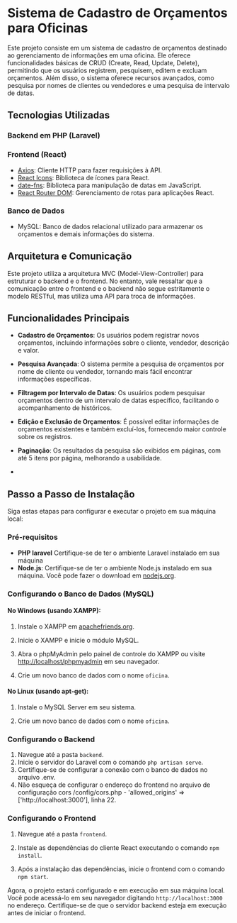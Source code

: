 # Sistema de Cadastro de Orçamentos para Oficinas
Este projeto consiste em um sistema de cadastro de orçamentos destinado ao gerenciamento de informações em uma oficina. Ele oferece funcionalidades básicas de CRUD (Create, Read, Update, Delete), permitindo que os usuários registrem, pesquisem, editem e excluam orçamentos. Além disso, o sistema oferece recursos avançados, como pesquisa por nomes de clientes ou vendedores e uma pesquisa de intervalo de datas.

## Tecnologias Utilizadas

### Backend em PHP (Laravel)

### Frontend (React)
- [Axios](https://axios-http.com/): Cliente HTTP para fazer requisições à API.
- [React Icons](https://react-icons.github.io/react-icons/): Biblioteca de ícones para React.
- [date-fns](https://date-fns.org/): Biblioteca para manipulação de datas em JavaScript.
- [React Router DOM](https://reactrouter.com/web/guides/quick-start): Gerenciamento de rotas para aplicações React.

### Banco de Dados
- MySQL: Banco de dados relacional utilizado para armazenar os orçamentos e demais informações do sistema.

## Arquitetura e Comunicação

Este projeto utiliza a arquitetura MVC (Model-View-Controller) para estruturar o backend e o frontend. No entanto, vale ressaltar que a comunicação entre o frontend e o backend não segue estritamente o modelo RESTful, mas utiliza uma API para troca de informações.

## Funcionalidades Principais

- **Cadastro de Orçamentos**: Os usuários podem registrar novos orçamentos, incluindo informações sobre o cliente, vendedor, descrição e valor.

- **Pesquisa Avançada**: O sistema permite a pesquisa de orçamentos por nome de cliente ou vendedor, tornando mais fácil encontrar informações específicas.

- **Filtragem por Intervalo de Datas**: Os usuários podem pesquisar orçamentos dentro de um intervalo de datas específico, facilitando o acompanhamento de históricos.

- **Edição e Exclusão de Orçamentos**: É possível editar informações de orçamentos existentes e também excluí-los, fornecendo maior controle sobre os registros.

- **Paginação**: Os resultados da pesquisa são exibidos em páginas, com até 5 itens por página, melhorando a usabilidade.

- 
## Passo a Passo de Instalação

Siga estas etapas para configurar e executar o projeto em sua máquina local:

### Pré-requisitos
- **PHP laravel**  Certifique-se de ter o ambiente Laravel instalado em sua máquina
- **Node.js**: Certifique-se de ter o ambiente Node.js instalado em sua máquina. Você pode fazer o download em [nodejs.org](https://nodejs.org/).

### Configurando o Banco de Dados (MySQL)

#### No Windows (usando XAMPP):

1. Instale o XAMPP em [apachefriends.org](https://www.apachefriends.org/index.html).

2. Inicie o XAMPP e inicie o módulo MySQL.

3. Abra o phpMyAdmin pelo painel de controle do XAMPP ou visite [http://localhost/phpmyadmin](http://localhost/phpmyadmin) em seu navegador.

4. Crie um novo banco de dados com o nome `oficina`.

#### No Linux (usando apt-get):

1. Instale o MySQL Server em seu sistema.

2. Crie um novo banco de dados com o nome `oficina`.

### Configurando o Backend

1. Navegue até a pasta `backend`.
2. Inicie o servidor do Laravel com o comando `php artisan serve`.
3. Certifique-se de configurar a conexão com o banco de dados no arquivo .env.
4. Não esqueça de configurar o endereço do frontend no arquivo de configuração cors /config/cors.php - 'allowed_origins' => ['http://localhost:3000'], linha 22.

### Configurando o Frontend

1. Navegue até a pasta `frontend`.

2. Instale as dependências do cliente React executando o comando `npm install`.

3. Após a instalação das dependências, inicie o frontend com o comando `npm start`.

Agora, o projeto estará configurado e em execução em sua máquina local. Você pode acessá-lo em seu navegador digitando `http://localhost:3000` no endereço. Certifique-se de que o servidor backend esteja em execução antes de iniciar o frontend.
